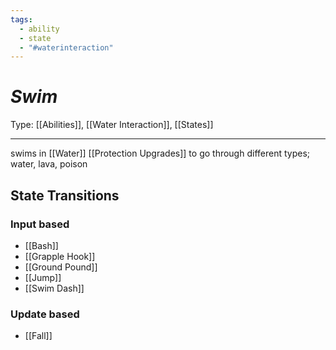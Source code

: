 ```yaml
---
tags:
  - ability
  - state
  - "#waterinteraction"
---
```

# _Swim_

Type: [[Abilities]], [[Water Interaction]], [[States]]

----

swims in [[Water]]
[[Protection Upgrades]] to go through different types; water, lava, poison


## State Transitions

### Input based

* [[Bash]]
* [[Grapple Hook]]
* [[Ground Pound]]
* [[Jump]]
* [[Swim Dash]]

### Update based

* [[Fall]]